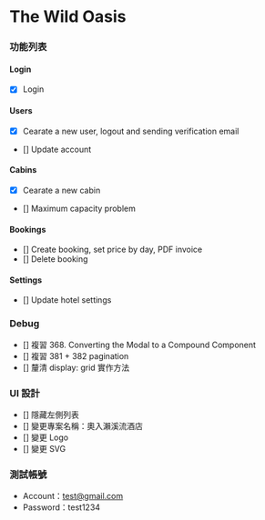 # The Wild Oasis

### 功能列表

#### Login

- [x] Login

#### Users

- [x] Cearate a new user, logout and sending verification email
- [] Update account

#### Cabins

- [x] Cearate a new cabin
- [] Maximum capacity problem

#### Bookings

- [] Create booking, set price by day, PDF invoice
- [] Delete booking

#### Settings

- [] Update hotel settings

### Debug

- [] 複習 368. Converting the Modal to a Compound Component
- [] 複習 381 + 382 pagination
- [] 釐清 display: grid 實作方法

### UI 設計

- [] 隱藏左側列表
- [] 變更專案名稱：奧入瀨溪流酒店
- [] 變更 Logo
- [] 變更 SVG

### 測試帳號

- Account：test@gmail.com
- Password：test1234
